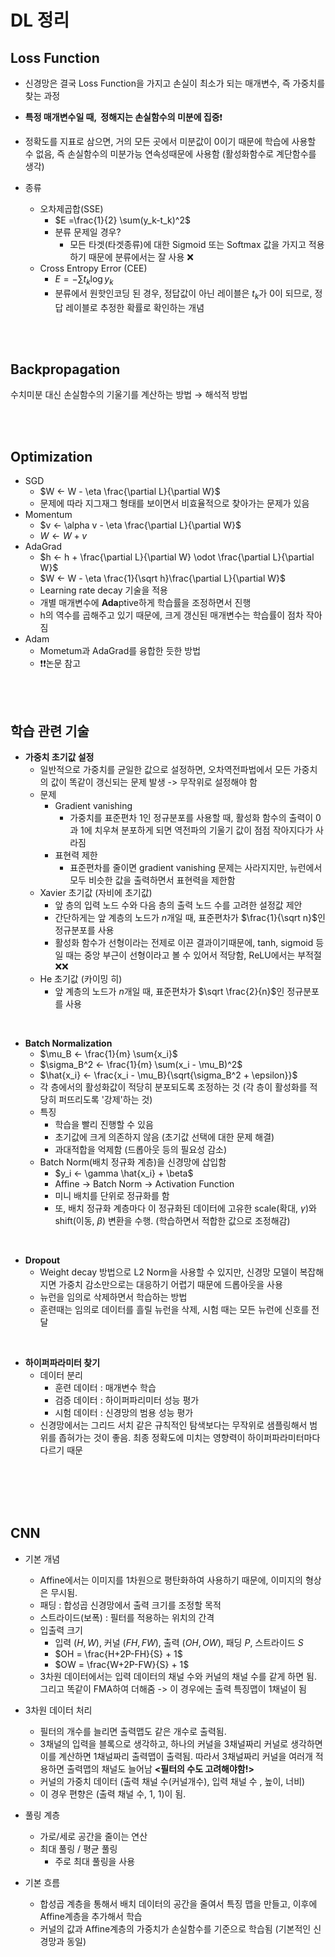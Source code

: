 # DL 정리

## Loss Function

- 신경망은 결국 Loss Function을 가지고 손실이 최소가 되는 매개변수, 즉 가중치를 찾는 과정

- <b>특정 매개변수일 때,  정해지는 손실함수의 미분에 집중</b>❗️

- 정확도를 지표로 삼으면, 거의 모든 곳에서 미분값이 0이기 때문에 학습에 사용할 수 없음, 즉 손실함수의 미분가능 연속성때문에 사용함 (활성화함수로 계단함수를 생각)

- 종류
  - 오차제곱합(SSE)
    - $E =\frac{1}{2} \sum(y_k-t_k)^2$
    - 분류 문제일 경우?
      - 모든 타겟(타겟종류)에 대한 Sigmoid 또는 Softmax 값을 가지고 적용하기 때문에 분류에서는 잘 사용 ❌
  - Cross Entropy Error (CEE)
    - $E = - \sum t_k\log y_k$
    - 분류에서 원핫인코딩 된 경우, 정답값이 아닌 레이블은 $t_k$가 0이 되므로, 정답 레이블로 추정한 확률로 확인하는 개념

<br>

<br>

## Backpropagation

수치미분 대신 손실함수의 기울기를 계산하는 방법 → 해석적 방법

<br>

<br>

## Optimization

- SGD
  - $W ← W - \eta \frac{\partial L}{\partial W}$
  - 문제에 따라 지그재그 형태를 보이면서 비효율적으로 찾아가는 문제가 있음
- Momentum
  - $v ← \alpha v - \eta \frac{\partial L}{\partial W}$ 
  - $W ← W + v$
- AdaGrad
  - $h ← h + \frac{\partial L}{\partial W} \odot \frac{\partial L}{\partial W}$ 
  - $W ← W - \eta \frac{1}{\sqrt h}\frac{\partial L}{\partial W}$ 
  - Learning rate decay 기술을 적용
  - 개별 매개변수에 <b>Ada</b>ptive하게 학습률을 조정하면서 진행
  - h의 역수를 곱해주고 있기 때문에, 크게 갱신된 매개변수는 학습률이 점차 작아짐
- Adam
  - Mometum과 AdaGrad를 융합한 듯한 방법
  - ❗️❗️논문 참고

<br>

<br>

## 학습 관련 기술

- <b>가중치 초기값 설정</b>
  - 일반적으로 가중치를 균일한 값으로 설정하면, 오차역전파법에서 모든 가중치의 값이 똑같이 갱신되는 문제 발생 -> 무작위로 설정해야 함
  - 문제
    - Gradient vanishing
      - 가중치를 표준편차 1인 정규분포를 사용할 때,  활성화 함수의 출력이 0과 1에 치우쳐 분포하게 되면 역전파의 기울기 값이 점점 작아지다가 사라짐
    - 표현력 제한
      - 표준편차를 줄이면 gradient vanishing 문제는 사라지지만, 뉴런에서 모두 비슷한 값을 출력하면서 표현력을 제한함
  - Xavier 초기값 (자비에 초기값)
    - 앞 층의 입력 노드 수와 다음 층의 출력 노드 수를 고려한 설정값 제안
    - 간단하게는 앞 계층의 노드가 $n$개일 때, 표준편차가 $\frac{1}{\sqrt n}$인 정규분포를 사용
    - 활성화 함수가 선형이라는 전제로 이끈 결과이기때문에,  tanh, sigmoid 등 일 때는 중앙 부근이 선형이라고 볼 수 있어서 적당함, ReLU에서는 부적절❌❌
  - He 초기값 (카이밍 히)
    - 앞 계층의 노드가 $n$개일 때, 표준편차가 $\sqrt \frac{2}{n}$인 정규분포를 사용

<br>

- <b>Batch Normalization</b>
  - $\mu_B ← \frac{1}{m} \sum{x_i}$
  - $\sigma_B^2 ← \frac{1}{m} \sum(x_i - \mu_B)^2$
  - $\hat{x_i} ← \frac{x_i - \mu_B}{\sqrt{\sigma_B^2 + \epsilon}}$
  - 각 층에서의 활성화값이 적당히 분포되도록 조정하는 것 (각 층이 활성화를 적당히 퍼뜨리도록 '강제'하는 것)
  - 특징
    - 학습을 빨리 진행할 수 있음
    - 초기값에 크게 의존하지 않음 (초기값 선택에 대한 문제 해결)
    - 과대적합을 억제함 (드롭아웃 등의 필요성 감소)
  - Batch Norm(배치 정규화 계층)을 신경망에 삽입함
    - $y_i ← \gamma \hat{x_i} + \beta$
    - Affine -> Batch Norm -> Activation Function
    - 미니 배치를 단위로 정규화를 함
    - 또, 배치 정규화 계층마다 이 정규화된 데이터에 고유한 scale(확대, $\gamma$)와 shift(이동, $\beta$) 변환을 수행. (학습하면서 적합한 값으로 조정해감)

<br>

- <b>Dropout</b>
  - Weight decay 방법으로 L2 Norm을 사용할 수 있지만, 신경망 모델이 복잡해지면 가중치 감소만으로는 대응하기 어렵기 때문에 드롭아웃을 사용
  - 뉴런을 임의로 삭제하면서 학습하는 방법
  - 훈련때는 임의로 데이터를 흘릴 뉴런을 삭제, 시험 때는 모든 뉴런에 신호를 전달

<br>

- <b>하이퍼파라미터 찾기</b>
  - 데이터 분리
    - 훈련 데이터 : 매개변수 학습
    - 검증 데이터 : 하이퍼파리미터 성능 평가
    - 시험 데이터 : 신경망의 범용 성능 평가
  - 신경망에서는 그리드 서치 같은 규칙적인 탐색보다는 무작위로 샘플링해서 범위를 좁혀가는 것이 좋음. 최종 정확도에 미치는 영향력이 하이퍼파라미터마다 다르기 때문

<br>

<br>

<br>

<br>

## CNN

- 기본 개념
  - Affine에서는 이미지를 1차원으로 평탄화하여 사용하기 때문에, 이미지의 형상은 무시됨.
  - 패딩 : 합성곱 신경망에서 출력 크기를 조정할 목적
  - 스트라이드(보폭) : 필터를 적용하는 위치의 간격
  - 입출력 크기
    - 입력 $(H, W)$, 커널 $(FH, FW)$, 출력 $(OH, OW)$, 패딩 $P$, 스트라이드 $S$
    - $OH = \frac{H+2P-FH}{S} + 1$
    - $OW = \frac{W+2P-FW}{S} + 1$
  - 3차원 데이터에서는 입력 데이터의 채널 수와 커널의 채널 수를 같게 하면 됨. 그리고 똑같이 FMA하여 더해줌 -> 이 경우에는 출력 특징맵이 1채널이 됨
- 3차원 데이터 처리
  - 필터의 개수를 늘리면 출력맵도 같은 개수로 출력됨. 
  - 3채널의 입력을 블록으로 생각하고, 하나의 커널을 3채널짜리 커널로 생각하면 이를 계산하면 1채널짜리 출력맵이 출력됨. 따라서 3채널짜리 커널을 여러개 적용하면 출력맵의 채널도 늘어남 <b><필터의 수도 고려해야함!></b>
  - 커널의 가중치 데이터 (출력 채널 수(커널개수), 입력 채널 수 , 높이, 너비)
  - 이 경우 편향은 (출력 채널 수, 1, 1)이 됨.
- 풀링 계층
  - 가로/세로 공간을 줄이는 연산
  - 최대 풀링 / 평균 풀링
    - 주로 최대 풀링을 사용

- 기본 흐름
  - 합성곱 계층을 통해서 배치 데이터의 공간을 줄여서 특징 맵을 만들고, 이후에 Affine계층을 추가해서 학습
  - 커널의 값과 Affine계층의 가중치가 손실함수를 기준으로 학습됨 (기본적인 신경망과 동일)

<br>

<br>































































